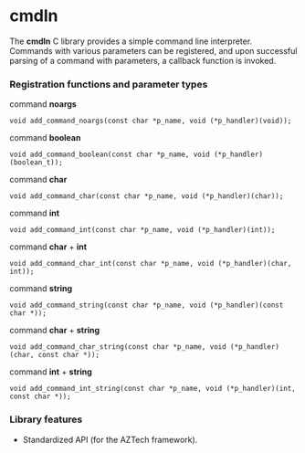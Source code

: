 
# cmdln

The **cmdln** C library provides a simple command line interpreter. Commands with various parameters can be registered, and upon
successful parsing of a command with parameters, a callback function is invoked.

### Registration functions and parameter types


command **noargs**

    void add_command_noargs(const char *p_name, void (*p_handler)(void));

command **boolean**

    void add_command_boolean(const char *p_name, void (*p_handler)(boolean_t));

command **char**

    void add_command_char(const char *p_name, void (*p_handler)(char));

command **int**

    void add_command_int(const char *p_name, void (*p_handler)(int));

command **char** + **int**

    void add_command_char_int(const char *p_name, void (*p_handler)(char, int));

command **string**

    void add_command_string(const char *p_name, void (*p_handler)(const char *));

command **char** + **string**

    void add_command_char_string(const char *p_name, void (*p_handler)(char, const char *));

command **int** + **string**

    void add_command_int_string(const char *p_name, void (*p_handler)(int, const char *));

### Library features

- Standardized API (for the AZTech framework).
